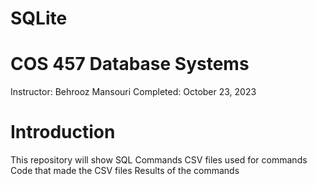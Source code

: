 # SQLite

# COS 457 Database Systems
Instructor: Behrooz Mansouri
Completed: October 23, 2023

# Introduction


This repository will show 
SQL Commands
CSV files used for commands 
Code that made the CSV files 
Results of the commands
